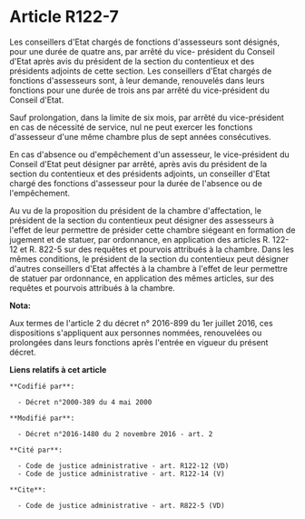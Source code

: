# Article R122-7

Les conseillers d'Etat chargés de fonctions d'assesseurs sont désignés, pour une durée de quatre ans, par arrêté du vice-
président du Conseil d'Etat après avis du président de la section du contentieux et des présidents adjoints de cette section.
Les conseillers d'Etat chargés de fonctions d'assesseurs sont, à leur demande, renouvelés dans leurs fonctions pour une durée
de trois ans par arrêté du vice-président du Conseil d'Etat. 

Sauf prolongation, dans la limite de six mois, par arrêté du vice-président en cas de nécessité de service, nul ne peut
exercer les fonctions d'assesseur d'une même chambre plus de sept années consécutives. 

En cas d'absence ou d'empêchement d'un assesseur, le vice-président du Conseil d'Etat peut désigner par arrêté, après avis du
président de la section du contentieux et des présidents adjoints, un conseiller d'Etat chargé des fonctions d'assesseur pour
la durée de l'absence ou de l'empêchement. 

Au vu de la proposition du président de la chambre d'affectation, le président de la section du contentieux peut désigner des
assesseurs à l'effet de leur permettre de présider cette chambre siégeant en formation de jugement et de statuer, par
ordonnance, en application des articles R. 122-12 et R. 822-5 sur des requêtes et pourvois attribués à la chambre. Dans les
mêmes conditions, le président de la section du contentieux peut désigner d'autres conseillers d'Etat affectés à la chambre à
l'effet de leur permettre de statuer par ordonnance, en application des mêmes articles, sur des requêtes et pourvois
attribués à la chambre.

**Nota:**

Aux termes de l'article 2 du décret n° 2016-899 du 1er juillet 2016, ces dispositions s'appliquent aux personnes nommées,
renouvelées ou prolongées dans leurs fonctions après l'entrée en vigueur du présent décret.

**Liens relatifs à cet article**

	**Codifié par**:

	  - Décret n°2000-389 du 4 mai 2000

	**Modifié par**:

	  - Décret n°2016-1480 du 2 novembre 2016 - art. 2

	**Cité par**:

	  - Code de justice administrative - art. R122-12 (VD)
	  - Code de justice administrative - art. R122-14 (V)

	**Cite**:

	  - Code de justice administrative - art. R822-5 (VD)
